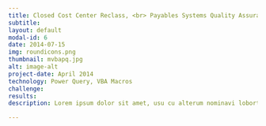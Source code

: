 ```yaml
---
title: Closed Cost Center Reclass, <br> Payables Systems Quality Assurance
subtitle: 
layout: default
modal-id: 6
date: 2014-07-15
img: roundicons.png
thumbnail: mvbapq.jpg
alt: image-alt
project-date: April 2014
technology: Power Query, VBA Macros
challenge:
results:
description: Lorem ipsum dolor sit amet, usu cu alterum nominavi lobortis. At duo novum diceret. Tantas apeirian vix et, usu sanctus postulant inciderint ut, populo diceret necessitatibus in vim. Cu eum dicam feugiat noluisse.

---
```

